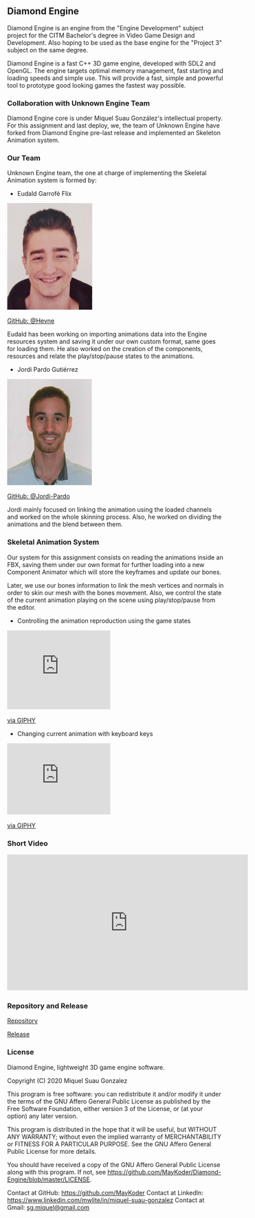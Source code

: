 ## Diamond Engine

Diamond Engine is an engine from the "Engine Development" subject project for the CITM Bachelor's degree in Video Game Design and Development. Also hoping to be used as the base engine for the "Project 3" subject on the same degree. 

Diamond Engine is a fast C++ 3D game engine, developed with SDL2 and OpenGL. The engine targets optimal memory management, fast starting and loading speeds and simple use. This will provide a fast, simple and powerful tool to prototype good looking games the fastest way possible.

### Collaboration with Unknown Engine Team

Diamond Engine core is under Miquel Suau González's intellectual property. For this assignment and last deploy, we, the team of Unknown Engine have forked from Diamond Engine pre-last release and implemented an Skeleton Animation system.

### Our Team

Unknown Engine team, the one at charge of implementing the Skeletal Animation system is formed by:

- Eudald Garrofé Flix

<img src="eudald_pic.png"><br>

[GitHub: @Hevne](https://github.com/Hevne)

Eudald has been working on importing animations data into the Engine resources system and saving it under our own custom format, same goes for loading them.
He also worked on the creation of the components, resources and relate the play/stop/pause states to the animations.

- Jordi Pardo Gutiérrez

<img src="jordi_pic.png"><br>

[GitHub: @Jordi-Pardo](https://github.com/Jordi-Pardo)

Jordi mainly focused on linking the animation using the loaded channels and worked on the whole skinning process.
Also, he worked on dividing the animations and the blend between them.

### Skeletal Animation System

Our system for this assignment consists on reading the animations inside an FBX, saving them under our own format for further loading into a new Component Animator which will store the keyframes and update our bones.

Later, we use our bones information to link the mesh vertices and normals in order to skin our mesh with the bones movement. Also, we control the state of the current animation playing on the scene using play/stop/pause from the editor.

* Controlling the animation reproduction using the game states
<iframe src="https://giphy.com/embed/NWRjNcmIMKBbKqewdk" width="240" height="183" frameBorder="0" class="giphy-embed" allowFullScreen></iframe><p><a href="https://giphy.com/gifs/NWRjNcmIMKBbKqewdk">via GIPHY</a><br>

* Changing current animation with keyboard keys
</p><iframe src="https://giphy.com/embed/wZb8WqoFQl90ebgBxf" width="240" height="165" frameBorder="0" class="giphy-embed" allowFullScreen></iframe><p><a href="https://giphy.com/gifs/wZb8WqoFQl90ebgBxf">via GIPHY</a></p>

### Short Video

<iframe width="560" height="315" src="https://www.youtube.com/embed/_wn7CME9-t4" frameborder="0" allow="accelerometer; autoplay; clipboard-write; encrypted-media; gyroscope; picture-in-picture" allowfullscreen></iframe>

### Repository and Release

[Repository](https://github.com/Hevne/Diamond-Engine)

[Release](https://github.com/Hevne/Diamond-Engine/releases/tag/v0.2.1)

### License

Diamond Engine, lightweight 3D game engine software.

Copyright (C) 2020 Miquel Suau Gonzalez

This program is free software: you can redistribute it and/or modify it under the terms of the GNU Affero General Public License as published by the Free Software Foundation, either version 3 of the License, or (at your option) any later version.

This program is distributed in the hope that it will be useful, but WITHOUT ANY WARRANTY; without even the implied warranty of MERCHANTABILITY or FITNESS FOR A PARTICULAR PURPOSE. See the GNU Affero General Public License for more details.

You should have received a copy of the GNU Affero General Public License along with this program. If not, see https://github.com/MayKoder/Diamond-Engine/blob/master/LICENSE.

Contact at GitHub: https://github.com/MayKoder
Contact at LinkedIn: https://www.linkedin.com/mwlite/in/miquel-suau-gonzalez
Contact at Gmail: sg.miquel@gmail.com
